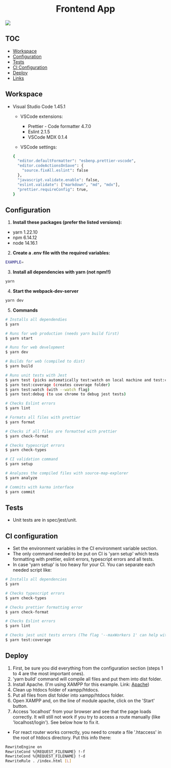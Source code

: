 <h1 align="center">
  Frontend App
</h1>

<a align="center" href="./CHANGELOG.md">
  <img src="https://img.shields.io/badge/version-1.0.0-blue" />
</a>

## TOC

- [Workspace](#workspace)
- [Configuration](#configuration)
- [Tests](#tests)
- [CI Configuration](#ci-configuration)
- [Deploy](#deploy)
- [Links](#links)

## Workspace

- Visual Studio Code 1.45.1

  - VSCode extensions:

    - Prettier - Code formatter 4.7.0
    - Eslint 2.1.5
    - VSCode MDX 0.1.4

  - VSCode settings:

  ```sh
  {
    "editor.defaultFormatter": "esbenp.prettier-vscode",
    "editor.codeActionsOnSave": {
      "source.fixAll.eslint": false
    },
    "javascript.validate.enable": false,
    "eslint.validate": ["markdown", "md", "mdx"],
    "prettier.requireConfig": true,
  }
  ```

## Configuration

1. **Install these packages (prefer the listed versions):**

- yarn 1.22.10
- npm 6.14.12
- node 14.16.1

2. **Create a .env file with the required variables:**

```sh
EXAMPLE=
```

3. **Install all dependencies with yarn (not npm!!)**

```sh
yarn
```

4. **Start the webpack-dev-server**

```sh
yarn dev
```

5. **Commands**

```bash
# Installs all dependendies
$ yarn

# Runs for web production (needs yarn build first)
$ yarn start

# Runs for web development
$ yarn dev

# Builds for web (compiled to dist)
$ yarn build

# Runs unit tests with Jest
$ yarn test (picks automatically test:watch on local machine and test:coverage on CI)
$ yarn test:coverage (creates coverage folder)
$ yarn test:watch (with --watch flag)
$ yarn test:debug (to use chrome to debug jest tests)

# Checks Eslint errors
$ yarn lint

# Formats all files with prettier
$ yarn format

# Checks if all files are formatted with prettier
$ yarn check-format

# Checks typescript errors
$ yarn check-types

# CI validation command
$ yarn setup

# Analyzes the compiled files with source-map-explorer
$ yarn analyze

# Commits with karma interface
$ yarn commit
```

## Tests

- Unit tests are in spec/jest/unit.

## CI configuration

- Set the environment variables in the CI environment variable section.
- The only command needed to be put on CI is 'yarn setup' which tests formatting with prettier, eslint errors, typescript errors and all tests.
- In case 'yarn setup' is too heavy for your CI. You can separate each needed script like:

```bash
# Installs all dependencies
$ yarn

# Checks typescript errors
$ yarn check-types

# Checks prettier formatting error
$ yarn check-format

# Checks Eslint errors
$ yarn lint

# Checks jest unit tests errors (The flag '--maxWorkers 1' can help with heavy memory usage on CI)
$ yarn test:coverage
```

## Deploy

1. First, be sure you did everything from the configuration section (steps 1 to 4 are the most important ones).
2. 'yarn build' command will compile all files and put them into dist folder.
3. Install Apache. (I'm using XAMPP for this example. Link: [Apache](https://www.apachefriends.org/download.html))
4. Clean up htdocs folder of xampp/htdocs.
5. Put all files from dist folder into xampp/htdocs folder.
6. Open XAMPP and, on the line of module apache, click on the 'Start' button.
7. Access 'localhost' from your browser and see that the page loads correctly. It will still not work if you try to access a route manually (like 'localhost/login'). See below how to fix it.

- For react router works correctly, you need to create a file '.htaccess' in the root of htdocs directory. Put this info there:

```bash
RewriteEngine on
RewriteCond %{REQUEST_FILENAME} !-f
RewriteCond %{REQUEST_FILENAME} !-d
RewriteRule . /index.html [L]
```
